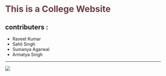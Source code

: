 # <font color="#743943">This is a College Website</font>
## contributers :
  * Raveet Kumar
  * Sahil Singh
  * Sumanya Agarwal
  * Armatya Singh
 <hr>
<img src="https://media5.picsearch.com/is?RMoZ0gFGN4AHVF9QnSbLaJdQh0OoML9Jq4Pm9ZNpoIc&height=191">
